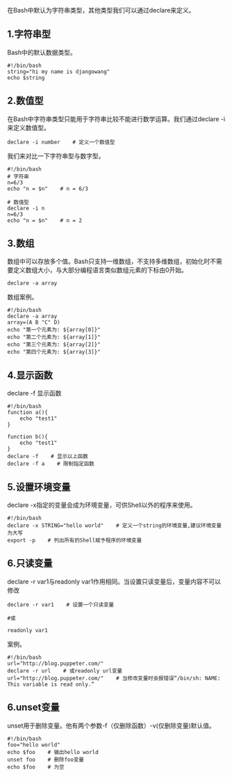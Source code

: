 在Bash中默认为字符串类型，其他类型我们可以通过declare来定义。

## 1.字符串型

Bash中的默认数据类型。

```
#!/bin/bash
string="hi my name is djangowang"   
echo $string
```

## 2.数值型

在Bash中字符串类型只能用于字符串比较不能进行数学运算。我们通过declare -i来定义数值型。

```
declare -i number    # 定义一个数值型
```

我们来对比一下字符串型与数字型。

```
#!/bin/bash
# 字符串
n=6/3
echo "n = $n"    # n = 6/3

# 数值型 
declare -i n
n=6/3
echo "n = $n"    # n = 2
```

## 3.数组

数组中可以存放多个值。Bash只支持一维数组，不支持多维数组，初始化时不需要定义数组大小，与大部分编程语言类似数组元素的下标由0开始。

```
declare -a array
```

数组案例。

```
#!/bin/bash
declare -a array
array=(A B "C" D)
echo "第一个元素为: ${array[0]}"
echo "第二个元素为: ${array[1]}"
echo "第三个元素为: ${array[2]}"
echo "第四个元素为: ${array[3]}"
```

## 4.显示函数

declare -f 显示函数

```
#!/bin/bash
function a(){
    echo "test1"
}

function b(){
    echo "test1"
}
declare -f    # 显示以上函数
declare -f a    # 限制指定函数
```

## 5.设置环境变量

declare -x指定的变量会成为环境变量，可供Shell以外的程序来使用。

```
#!/bin/bash
declare -x STRING="hello world"    # 定义一个string的环境变量,建议环境变量为大写
export -p    # 列出所有的Shell赋予程序的环境变量
```

## 6.只读变量

declare -r var1与readonly var1作用相同。当设置只读变量后，变量内容不可以修改

```
declare -r var1    # 设置一个只读变量

#或

readonly var1
```

案例。

```
#!/bin/bash
url="http://blog.puppeter.com/"
declare -r url    # 或readonly url变量
url="http://blog.puppeter.com/"    # 当修改变量时会报错误“/bin/sh: NAME: This variable is read only.”
```

## 6.unset变量

unset用于删除变量。他有两个参数-f（仅删除函数）-v\(仅删除变量\)默认值。

```
#!/bin/bash
foo="hello world"
echo $foo    # 输出hello world
unset foo    # 删除foo变量
echo $foo    # 为空
```



